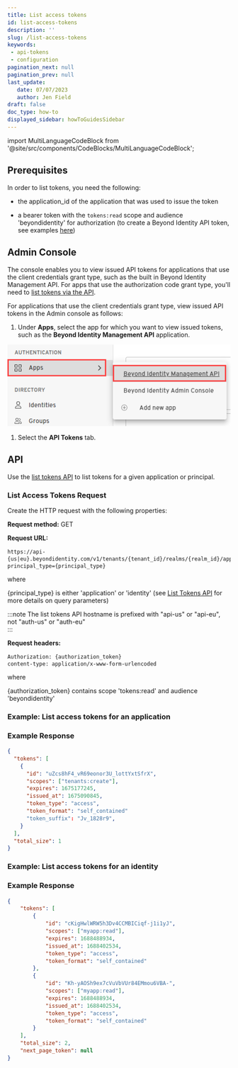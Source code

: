 ```yaml
---
title: List access tokens
id: list-access-tokens
description: ''
slug: /list-access-tokens
keywords: 
 - api-tokens
 - configuration
pagination_next: null
pagination_prev: null
last_update: 
   date: 07/07/2023
   author: Jen Field
draft: false
doc_type: how-to
displayed_sidebar: howToGuidesSidebar
---
```



import MultiLanguageCodeBlock from '@site/src/components/CodeBlocks/MultiLanguageCodeBlock';


## Prerequisites

In order to list tokens, you need the following:  

- the application_id of the application that was used to issue the token  

- a bearer token with the `tokens:read` scope and audience 'beyondidentity' for authorization (to create a Beyond Identity API token, see examples [here](/docs/next/create-api-token#example-create-tokens-for-the-beyond-identity-management-api))  

 
## Admin Console

The console enables you to view issued API tokens for applications that use the client credentials grant type, such as the built in Beyond Identity Management API. For apps that use the authorization code grant type, you'll need to [list tokens via the API](#api).  

For applications that use the client credentials grant type, view issued API tokens in the Admin console as follows:  

1. Under **Apps**, select the app for which you want to view issued tokens, such as the **Beyond Identity Management API** application.

  ![Beyond Identity Management API](../images/apps-beyond-identity-management-api.png)

1. Select the **API Tokens** tab.

## API

Use the [list tokens API](https://developer.beyondidentity.com/api/v1#tag/Tokens/operation/ListTokens) to list tokens for a given application or principal.  

### List Access Tokens Request

Create the HTTP request with the following properties:  

**Request method:** GET  

**Request URL:** 

```http
https://api-{us|eu}.beyondidentity.com/v1/tenants/{tenant_id}/realms/{realm_id}/applications/{application_id}/tokens?principal_type={principal_type}  
```

where  

{principal_type} is either 'application' or 'identity' (see [List Tokens API](https://developer.beyondidentity.com/api/v1#tag/Tokens/operation/ListTokens) for more details on query parameters) 

:::note
The list tokens API hostname is prefixed with "api-us" or "api-eu", not "auth-us" or "auth-eu"  
:::

**Request headers:**  

```http
Authorization: {authorization_token}
content-type: application/x-www-form-urlencoded  
```

where 

{authorization_token} contains scope 'tokens:read' and audience 'beyondidentity'  

### Example: List access tokens for an application

<MultiLanguageCodeBlock
curl='curl -G "https://api-$(REGION).beyondidentity.com/v1/tenants/$(TENANT_ID)/realms/$(REALM_ID)/applications/$(APPLICATION_ID)/tokens" \
--data-urlencode "principal_type=application" \
--data-urlencode "principal_id=$(APPLICATION_ID)" \
-H "Authorization Bearer $(MANAGEMENT_API_TOKEN)"'
title="/tokens"
/>

### Example Response

```json
{
  "tokens": [
    {
      "id": "uZcs8hF4_vR69eonor3U_lottYxtSfrX",
      "scopes": ["tenants:create"],
      "expires": 1675177245,
      "issued_at": 1675090845,
      "token_type": "access",
      "token_format": "self_contained"
      "token_suffix": "Jv_1828r9",
    }
  ],
  "total_size": 1
}
```

### Example: List access tokens for an identity

<MultiLanguageCodeBlock
curl='curl -G "https://api-$(REGION).beyondidentity.com/v1/tenants/$(TENANT_ID)/realms/$(REALM_ID)/applications/$(APPLICATION_ID)/tokens" \
--data-urlencode "principal_type=identity" \
--data-urlencode "principal_id=$(IDENTITY_ID)" \
-H "Authorization Bearer $(MANAGEMENT_API_TOKEN)"'
title="/tokens"
/>


### Example Response

```json
{
    "tokens": [
        {
            "id": "cKigHwlWRW5h3Dv4CCMBICiqf-j1i1yJ",
            "scopes": ["myapp:read"],
            "expires": 1688488934,
            "issued_at": 1688402534,
            "token_type": "access",
            "token_format": "self_contained"
        },
        {
            "id": "Kh-yAOSh9ex7cVuVbVUr84EMmou6VBA-",
            "scopes": ["myapp:read"],
            "expires": 1688488934,
            "issued_at": 1688402534,
            "token_type": "access",
            "token_format": "self_contained"
        }
    ],
    "total_size": 2,
    "next_page_token": null
}
```
